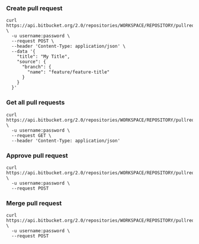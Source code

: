 ### Create pull request

```
curl https://api.bitbucket.org/2.0/repositories/WORKSPACE/REPOSITORY/pullrequests \
  -u username:password \
  --request POST \
  --header 'Content-Type: application/json' \
  --data '{
    "title": "My Title",
    "source": {
      "branch": {
        "name": "feature/feature-title"
      }
    }
  }'
```

### Get all pull requests

```
curl https://api.bitbucket.org/2.0/repositories/WORKSPACE/REPOSITORY/pullrequests \
  -u username:password \
  --request GET \
  --header 'Content-Type: application/json'
```

### Approve pull request

```
curl https://api.bitbucket.org/2.0/repositories/WORKSPACE/REPOSITORY/pullrequests/2/approve \
  -u username:password \
  --request POST
```

### Merge pull request

```
curl https://api.bitbucket.org/2.0/repositories/WORKSPACE/REPOSITORY/pullrequests/2/merge \
  -u username:password \
  --request POST
```
